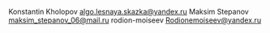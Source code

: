 Konstantin Kholopov algo.lesnaya.skazka@yandex.ru
Maksim Stepanov maksim_stepanov_06@mail.ru
rodion-moiseev Rodionemoiseev@yandex.ru
